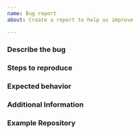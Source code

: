 ```yaml
---
name: Bug report
about: Create a report to help us improve

---
```


### Describe the bug
<!-- A clear and concise description of what the bug is -->

### Steps to reproduce
<!-- Steps to reproduce the behavior -->

### Expected behavior
<!-- A clear and concise description of what you expected to happen -->

### Additional Information
<!-- For instance, relevant logs from terminals or the browser's devtool console -->

### Example Repository
<!-- For instance, the repository where the error occured-->